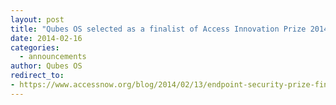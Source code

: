 ```yaml
---
layout: post
title: "Qubes OS selected as a finalist of Access Innovation Prize 2014 for Endpoint Security Solution"
date: 2014-02-16
categories:
  - announcements
author: Qubes OS
redirect_to:
- https://www.accessnow.org/blog/2014/02/13/endpoint-security-prize-finalists-announced
---
```

